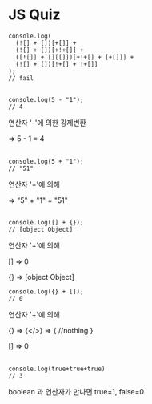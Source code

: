 # JS Quiz

```
console.log(
  (![] + [])[+[]] +
  (![] + [])[+!+[]] +
  ([![]] + [][[]])[+!+[] + [+[]]] +
  (![] + [])[!+[] + !+[]]
);
// fail
```

##

```
console.log(5 - "1");
// 4
```

연산자 '-'에 의한 강제변환

=> 5 - 1 = 4

##

```
console.log(5 + "1");
// "51"
```

연산자 '+'에 의해

=> "5" + "1" = "51"

##

```
console.log([] + {});
// [object Object]
```

연산자 '+'에 의해

[] => 0

{} => [object Object]

```
console.log({} + []);
// 0
```

연산자 '+'에 의해

{} => {</>} => { //nothing }

[] => 0

##

```
console.log(true+true+true)
// 3
```

boolean 과 연산자가 만나면 true=1, false=0
